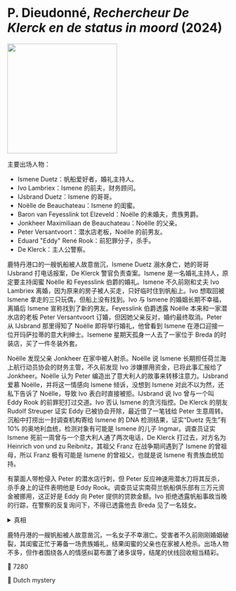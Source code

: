 # P. Dieudonné, <i>Rechercheur De Klerck en de status in moord</i> (2024)

<img src=images/2024_cover.jpg width=250/>

主要出场人物：
* Ismene Duetz：帆船爱好者，婚礼主持人。
* Ivo Lambriex：Ismene 的前夫，财务顾问。
* IJsbrand Duetz：Ismene 的哥哥。
* Noëlle de Beauchateau：Ismene 的闺蜜。
* Baron van Feyesslink tot Elzeveld：Noëlle 的未婚夫，贵族男爵。
* Jonkheer Maximiliaan de Beauchateau：Noëlle 的父亲。
* Peter Versantvoort：潜水店老板，Noëlle 的前男友。
* Eduard "Eddy" René Rook：前犯罪分子，杀手。
* De Klerck：主人公警察。

鹿特丹港口的一艘帆船被人故意凿沉，Ismene Duetz 溺水身亡，她的哥哥 IJsbrand 打电话报案，De Klerck 警官负责查案。Ismene 是一名婚礼主持人，原定要主持闺蜜 Noëlle 和 Feyesslink 伯爵的婚礼。Ismene 不久前刚和丈夫 Ivo Lambriex 离婚，因为原来的房子被人买走，只好临时住到帆船上。Ivo 想取回被 Ismene 拿走的三只玩偶，但船上没有找到。Ivo 与 Ismene 的婚姻长期不幸福，离婚后 Ismene 宣称找到了新的男友。Feyesslink 伯爵透露 Noëlle 本来和一家潜水店的老板 Peter Versantvoort 订婚，但因她父亲反对，婚约最终取消。Peter 从 IJsbrand 那里得知了 Noëlle 即将举行婚礼，他曾看到 Ismene 在港口迎接一位开玛萨拉蒂的意大利绅士。Isemene 星期天孤身一人去了一家位于 Breda 的时装店，买了一件冬装外套。

Noëlle 发现父亲 Jonkheer 在家中被人射杀。Noëlle 说 Ismene 长期担任荷兰海上航行动员协会的财务主管，不久前发现 Ivo 涉嫌挪用资金，已将此事汇报给了 Jonkheer。Noëlle 认为 Peter 编造出了意大利人的故事来转移注意力。IJsbrand 爱慕 Noëlle，并将这一情感向 Ismene 倾诉，没想到 Ismene 对此不以为然，还私下告诉了 Noëlle，导致 Ivo 表白时直接被拒。IJsbrand 说 Ivo 曾与一个叫 Eddy Rook 的前罪犯打过交道。Ivo 否认 Ismene 的贪污指控。De Klerck 的朋友 Rudolf Streuper 证实 Eddy 已被协会开除，最近借了一笔钱给 Peter 生意周转。沉船中打捞出一封调查机构寄给 Ismene 的 DNA 检测结果，证实“Duetz 先生”有 10% 的奥地利血统，检测对象有可能是 Ismene 的儿子 Ingmar。调查员证实 Ismene 死前一周曾与一个意大利人通了两次电话，De Klerck 打过去，对方名为 Heinrich von und zu Reibnitz，其祖父 Franz 在战争期间遇到了 Ismene 的曾祖母，所以 Franz 极有可能是 Ismene 的曾祖父，也就是说 Ismene 有贵族血统加持。

有蒙面人带枪侵入 Peter 的潜水店行刺，但 Peter 反应神速用潜水刀将其反杀，杀手身上的证件表明他是 Eddy Rook。调查员证实南荷兰帆船俱乐部有三万元资金被挪用，这正好是 Eddy 向 Peter 提供的贷款金额。Ivo 拒绝透露帆船事故当晚的行踪，在警察的反复询问下，不得已透露他去 Breda 见了一名妓女。

<details><summary>真相</summary>
凶手是 Feyesslink 男爵。Ismene 趁他睡觉时偷偷给他做了口腔拭子（伏线：Noëlle 看到他大张着嘴睡觉），DNA 测试证实他是德国军官的私生子，Ismene 以此要挟 Feyesslink 解除与 Noëlle 的婚约，选择自己。Feyesslink 做出了一些妥协，允许 Ismene 把玩偶存放在他家（伏线）。Ismene 声称要北上和 Jonkheer 讨论这一话题，但其实只是去 Breda 买了一件冬装。她还将 Feyesslink 的身份秘密告诉了 Peter，希望通过 Peter 揭露秘密，但 Peter 对 Noëlle 旧情未了，不忍心让她陷入不幸，因此一直没有采取行动。

Jonkheer 召见 Noëlle 商讨 Ivo 的贪污案，而 Feyesslink 误以为他要取消婚约，于是将他杀害。Peter 猜测 Feyesslink 是两起命案的幕后凶手，打电话向他索要封口费（伏线：Peter 声称打电话吊唁，但他早上就通过报纸得知 Jonkheer 死讯，却拖到晚上才打电话）。Feyesslink 为了掩盖罪行，雇佣 Eddy 去潜水店刺杀 Peter，结果行动失败，Eddy 被 Peter 正当防卫反杀。（伏线：Feyesslink 问警察是否开枪打死了 Peter，是担心罪行暴露。）
</details>

鹿特丹港的一艘帆船被人故意凿沉，一名女子不幸溺亡。受害者不久前刚刚婚姻破裂，其闺蜜正忙于筹备一场贵族婚礼，结果闺蜜的父亲也在家被人枪杀。出场人物不多，但作者围绕各人的情感纠葛布置了诸多误导，结尾的伏线回收相当精彩。

:link: 7280

:file_folder: Dutch mystery
